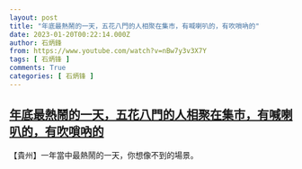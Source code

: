 ```yaml
---
layout: post
title: "年底最熱鬧的一天，五花八門的人相聚在集市，有喊喇叭的，有吹嗩吶的"
date: 2023-01-20T00:22:14.000Z
author: 石炳鋒
from: https://www.youtube.com/watch?v=nBw7y3v3X7Y
tags: [ 石炳锋 ]
comments: True
categories: [ 石炳锋 ]
---
```

<!--1674174134000-->
[年底最熱鬧的一天，五花八門的人相聚在集市，有喊喇叭的，有吹嗩吶的](https://www.youtube.com/watch?v=nBw7y3v3X7Y)
------

<div>
【貴州】一年當中最熱鬧的一天，你想像不到的場景。
</div>
